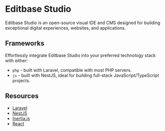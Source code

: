 # Editbase Studio

Editbase Studio is an open-source visual IDE and CMS designed for building exceptional digital experiences, websites, and applications.

## Frameworks

Effortlessly integrate Editbase Studio into your preferred technology stack with either:

- `php` - built with Laravel, compatible with most PHP servers.
- `js` - built with NestJS, ideal for building full-stack JavaScript/TypeScript projects.

## Resources
* [Laravel](https://laravel.com/docs/)
* [NestJS](https://docs.nestjs.com/)
* [Inertia.js](https://inertiajs.com/)
* [React](https://react.dev/)